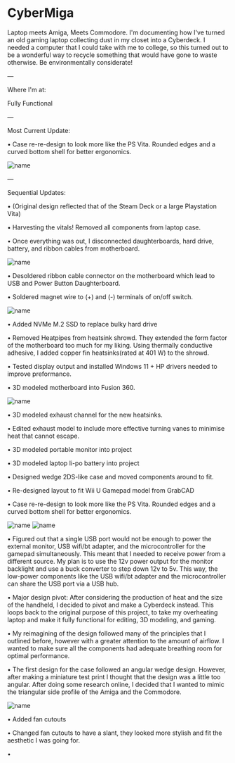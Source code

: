 # CyberMiga
Laptop meets Amiga, Meets Commodore.
I'm documenting how I've turned an old gaming laptop collecting dust in my closet into a Cyberdeck. I needed a computer that I could take with me to college, so this turned out to be a wonderful way to recycle something that would have gone to waste otherwise. Be environmentally considerate!

—

Where I'm at:

Fully Functional

—

Most Current Update:

• Case re-re-design to look more like the PS Vita. Rounded edges and a curved bottom shell for better ergonomics.

![name](https://github.com/SquishVic/PCVita/blob/main/Screen%20Shot%202022-09-10%20at%201.00.36%20PM.png?raw=true)

—

Sequential Updates:

• (Original design reflected that of the Steam Deck or a large Playstation Vita)

• Harvesting the vitals! Removed all components from laptop case.

• Once everything was out, I disconnected daughterboards, hard drive, battery, and ribbon cables from motherboard.

![name](https://raw.githubusercontent.com/SquishVic/PCVita/main/mobo%20w%3Ao%20daughterboards.jpg)

• Desoldered ribbon cable connector on the motherboard which lead to USB and Power Button Daughterboard.

• Soldered magnet wire to (+) and (-) terminals of on/off switch.

![name](https://raw.githubusercontent.com/SquishVic/PCVita/main/magnetwireattached.jpg)

• Added NVMe M.2 SSD to replace bulky hard drive

• Removed Heatpipes from heatsink shrowd. They extended the form factor of the motherboard too much for my liking. Using thermally conductive adhesive, I added copper fin heatsinks(rated at 401 W) to the shrowd.

• Tested display output and installed Windows 11 + HP drivers needed to improve preformance.

• 3D modeled motherboard into Fusion 360.

![name](https://github.com/SquishVic/PCVita/blob/main/motherboard.png?raw=true)

• 3D modeled exhaust channel for the new heatsinks.

• Edited exhaust model to include more effective turning vanes to minimise heat that cannot escape.

• 3D modeled portable monitor into project

• 3D modeled laptop li-po battery into project

• Designed wedge 2DS-like case and moved components around to fit.

• Re-designed layout to fit Wii U Gamepad model from GrabCAD

• Case re-re-design to look more like the PS Vita. Rounded edges and a curved bottom shell for better ergonomics.

![name](https://github.com/SquishVic/PCVita/blob/main/Screen%20Shot%202022-09-10%20at%201.00.36%20PM.png?raw=true)
![name](https://github.com/SquishVic/PCVita/blob/main/Screen%20Shot%202022-09-10%20at%2012.15.30%20PM.png?raw=true)

• Figured out that a single USB port would not be enough to power the external monitor, USB wifi/bt adapter, and the microcontroller for the gamepad simultaneously. This meant that I needed to receive power from a different source. My plan is to use the 12v power output for the monitor backlight and use a buck converter to step down 12v to 5v. This way, the low-power components like the USB wifi/bt adapter and the microcontroller can share the USB port via a USB hub.

• Major design pivot: After considering the production of heat and the size of the handheld, I decided to pivot and make a Cyberdeck instead. This loops back to the original purpose of this project, to take my overheating laptop and make it fully functional for editing, 3D modeling, and gaming.

• My reimagining of the design followed many of the principles that I outlined before, however with a greater attention to the amount of airflow. I wanted to make sure all the components had adequate breathing room for optimal performance.

• The first design for the case followed an angular wedge design. However, after making a miniature test print I thought that the design was a little too angular. After doing some research online, I decided that I wanted to mimic the triangular side profile of the Amiga and the Commodore. 

![name](https://github.com/SquishVic/PCVita/blob/main/Screenshot%202023-03-23%20at%201.08.40%20PM.png)

• Added fan cutouts

• Changed fan cutouts to have a slant, they looked more stylish and fit the aesthetic I was going for.

• 
